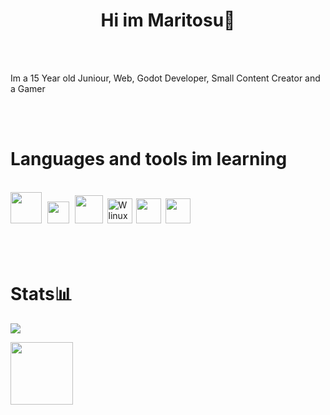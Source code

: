 
<div id="toc">
  <ul style="list-style: none">
    <summary>
      <h1 align="center">Hi im Maritosu👋</h1>
      <br><br>
      <p>Im a 15 Year old Juniour, Web, Godot Developer, Small Content Creator and a Gamer</p>
      <br><br>
      <h1>Languages and tools im learning</h1><br>
      <img src="https://upload.wikimedia.org/wikipedia/commons/thumb/6/61/HTML5_logo_and_wordmark.svg/1024px-HTML5_logo_and_wordmark.png" width="50px"></img>&thinsp;&thinsp;
      <img src="https://upload.wikimedia.org/wikipedia/commons/thumb/d/d5/CSS3_logo_and_wordmark.svg/726px-CSS3_logo_and_wordmark.svg.png?20160530175649" width="35px"></img>&thinsp;&thinsp;
      <a href="https://godotengine.org/"><img src="https://upload.wikimedia.org/wikipedia/commons/thumb/6/6a/Godot_icon.svg/1200px-Godot_icon.svg.png?20170822201738" width="45px"></img></a>&thinsp;
      <a href="https://archlinux.org"><img src="https://upload.wikimedia.org/wikipedia/commons/thumb/1/13/Arch_Linux_%22Crystal%22_icon.svg/512px-Arch_Linux_%22Crystal%22_icon.svg.png" width="40px" alt="W linux distro"></a></img>&thinsp;
      <a href="https://obsproject.com/"><img src="https://upload.wikimedia.org/wikipedia/commons/thumb/1/13/OBS_Studio_logo.png/1200px-OBS_Studio_logo.png?20190328042108" width="40px"></a>&thinsp;
      <a href="https://www.audacityteam.org/"><img src="https://upload.wikimedia.org/wikipedia/commons/thumb/f/f6/Audacity_Logo.svg/256px-Audacity_Logo.svg.png?20121030013421" width="40px"></a></img><br><br><br><br>
      </ul>
    </summary>
</div>


<div id="toc">
 <ul style="list-style: none;">
 <summary>
 <h1>Stats📊</h1>
   
 ![](https://github-readme-stats.vercel.app/api?username=1nhp&show_icons=true&theme=radical)

 <img src="https://i.imgur.com/y8l4BmS.png" width="100px">
